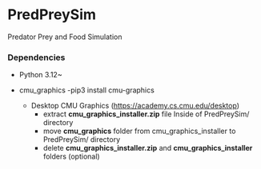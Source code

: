 # PredPreySim
Predator Prey and Food Simulation

### Dependencies
- Python 3.12~
  
- cmu_graphics 
  -pip3 install cmu-graphics
  
  - Desktop CMU Graphics (https://academy.cs.cmu.edu/desktop)
    - extract **cmu_graphics_installer.zip** file Inside of PredPreySim/ directory
     - move **cmu_graphics** folder from cmu_graphics_installer to PredPreySim/ directory
      - delete **cmu_graphics_installer.zip** and **cmu_graphics_installer** folders (optional)
